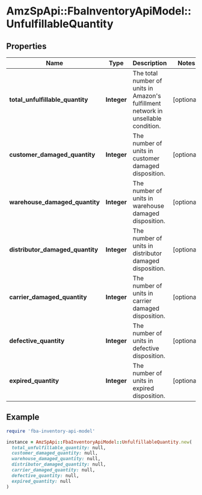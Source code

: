 # AmzSpApi::FbaInventoryApiModel::UnfulfillableQuantity

## Properties

| Name | Type | Description | Notes |
| ---- | ---- | ----------- | ----- |
| **total_unfulfillable_quantity** | **Integer** | The total number of units in Amazon&#39;s fulfillment network in unsellable condition. | [optional] |
| **customer_damaged_quantity** | **Integer** | The number of units in customer damaged disposition. | [optional] |
| **warehouse_damaged_quantity** | **Integer** | The number of units in warehouse damaged disposition. | [optional] |
| **distributor_damaged_quantity** | **Integer** | The number of units in distributor damaged disposition. | [optional] |
| **carrier_damaged_quantity** | **Integer** | The number of units in carrier damaged disposition. | [optional] |
| **defective_quantity** | **Integer** | The number of units in defective disposition. | [optional] |
| **expired_quantity** | **Integer** | The number of units in expired disposition. | [optional] |

## Example

```ruby
require 'fba-inventory-api-model'

instance = AmzSpApi::FbaInventoryApiModel::UnfulfillableQuantity.new(
  total_unfulfillable_quantity: null,
  customer_damaged_quantity: null,
  warehouse_damaged_quantity: null,
  distributor_damaged_quantity: null,
  carrier_damaged_quantity: null,
  defective_quantity: null,
  expired_quantity: null
)
```

